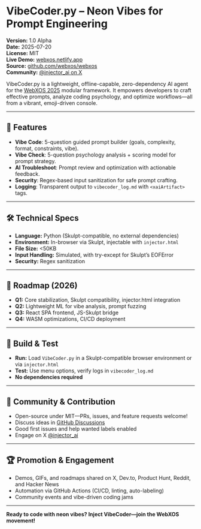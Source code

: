 # VibeCoder.py – Neon Vibes for Prompt Engineering

**Version:** 1.0 Alpha  
**Date:** 2025-07-20  
**License:** MIT  
**Live Demo:** [webxos.netlify.app](https://webxos.netlify.app)  
**Source:** [github.com/webxos/webxos](https://github.com/webxos/webxos)  
**Community:** [@injector_ai on X](https://x.com/injector_ai)

VibeCoder.py is a lightweight, offline-capable, zero-dependency AI agent for the [WebXOS 2025](https://github.com/webxos/webxos) modular framework. It empowers developers to craft effective prompts, analyze coding psychology, and optimize workflows—all from a vibrant, emoji-driven console.

---

## 🚀 Features

- **Vibe Code**: 5-question guided prompt builder (goals, complexity, format, constraints, vibe).
- **Vibe Check**: 5-question psychology analysis + scoring model for prompt strategy.
- **AI Troubleshoot**: Prompt review and optimization with actionable feedback.
- **Security**: Regex-based input sanitization for safe prompt crafting.
- **Logging**: Transparent output to `vibecoder_log.md` with `<xaiArtifact>` tags.

---

## 🛠 Technical Specs

- **Language:** Python (Skulpt-compatible, no external dependencies)
- **Environment:** In-browser via Skulpt, injectable with `injector.html`
- **File Size:** <50KB
- **Input Handling:** Simulated, with try-except for Skulpt’s EOFError
- **Security:** Regex sanitization

---

## 🧭 Roadmap (2026)

- **Q1:** Core stabilization, Skulpt compatibility, injector.html integration
- **Q2:** Lightweight ML for vibe analysis, prompt fuzzing
- **Q3:** React SPA frontend, JS-Skulpt bridge
- **Q4:** WASM optimizations, CI/CD deployment

---

## 🧪 Build & Test

- **Run:** Load `VibeCoder.py` in a Skulpt-compatible browser environment or via `injector.html`
- **Test:** Use menu options, verify logs in `vibecoder_log.md`
- **No dependencies required**

---

## 👥 Community & Contribution

- Open-source under MIT—PRs, issues, and feature requests welcome!
- Discuss ideas in [GitHub Discussions](https://github.com/webxos/webxos/discussions)
- Good first issues and help wanted labels enabled
- Engage on X [@injector_ai](https://x.com/injector_ai)

---

## 🏆 Promotion & Engagement

- Demos, GIFs, and roadmaps shared on X, Dev.to, Product Hunt, Reddit, and Hacker News
- Automation via GitHub Actions (CI/CD, linting, auto-labeling)
- Community events and vibe-driven coding jams

---

**Ready to code with neon vibes? Inject VibeCoder—join the WebXOS movement!**  
